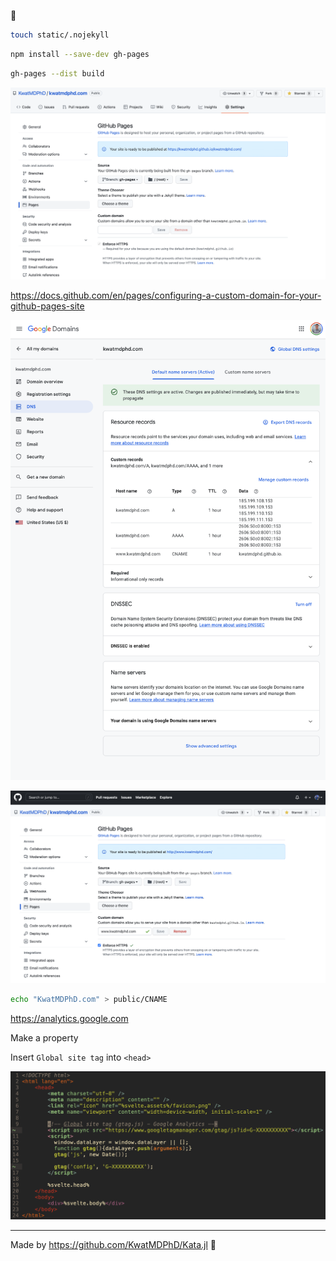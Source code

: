 🤠

```bash
touch static/.nojekyll
```

```bash
npm install --save-dev gh-pages
```

```bash
gh-pages --dist build
```

![](media/preferences.png)

https://docs.github.com/en/pages/configuring-a-custom-domain-for-your-github-pages-site

![](media/dns.png)

![](media/custom_domain.png)

```bash
echo "KwatMDPhD.com" > public/CNAME
```

https://analytics.google.com

Make a property

Insert `Global site tag` into `<head>`

![](media/google_analytics.png)

---

Made by https://github.com/KwatMDPhD/Kata.jl 🔴
